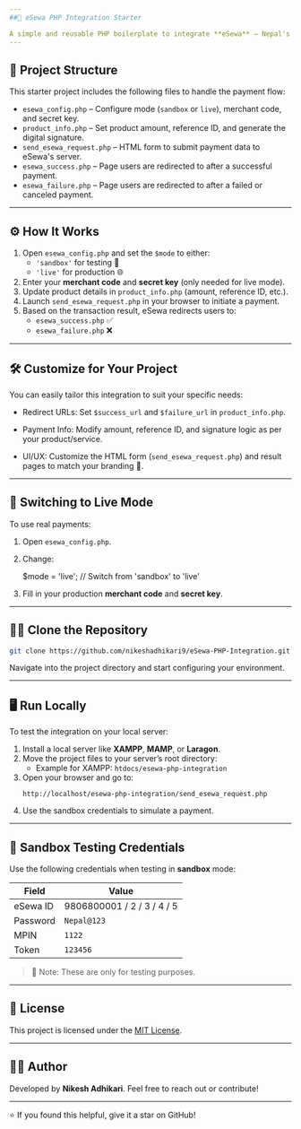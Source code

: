 ```yaml
---
##💸 eSewa PHP Integration Starter

A simple and reusable PHP boilerplate to integrate **eSewa** – Nepal's leading online payment gateway – into your web application quickly and efficiently. 🚀
---
```


## 📁 Project Structure

This starter project includes the following files to handle the payment flow:

- `esewa_config.php` – Configure mode (`sandbox` or `live`), merchant code, and secret key.
- `product_info.php` – Set product amount, reference ID, and generate the digital signature.
- `send_esewa_request.php` – HTML form to submit payment data to eSewa's server.
- `esewa_success.php` – Page users are redirected to after a successful payment.
- `esewa_failure.php` – Page users are redirected to after a failed or canceled payment.

---

## ⚙️ How It Works

1. Open `esewa_config.php` and set the `$mode` to either:
   - `'sandbox'` for testing 🧪
   - `'live'` for production 🌐
2. Enter your **merchant code** and **secret key** (only needed for live mode).
3. Update product details in `product_info.php` (amount, reference ID, etc.).
4. Launch `send_esewa_request.php` in your browser to initiate a payment.
5. Based on the transaction result, eSewa redirects users to:
   - `esewa_success.php` ✅
   - `esewa_failure.php` ❌

---

## 🛠 Customize for Your Project

You can easily tailor this integration to suit your specific needs:

- Redirect URLs:
  Set `$success_url` and `$failure_url` in `product_info.php`.

- Payment Info:
  Modify amount, reference ID, and signature logic as per your product/service.

- UI/UX:
  Customize the HTML form (`send_esewa_request.php`) and result pages to match your branding 🎨.

---

## 🔁 Switching to Live Mode

To use real payments:

1. Open `esewa_config.php`.
2. Change:

   $mode = 'live'; // Switch from 'sandbox' to 'live'

3. Fill in your production **merchant code** and **secret key**.

---

## 🧑‍💻 Clone the Repository

```bash
git clone https://github.com/nikeshadhikari9/eSewa-PHP-Integration.git
```

Navigate into the project directory and start configuring your environment.

---

## 🖥 Run Locally

To test the integration on your local server:

1. Install a local server like **XAMPP**, **MAMP**, or **Laragon**.
2. Move the project files to your server’s root directory:
   - Example for XAMPP: `htdocs/esewa-php-integration`
3. Open your browser and go to:
   ```
   http://localhost/esewa-php-integration/send_esewa_request.php
   ```
4. Use the sandbox credentials to simulate a payment.

---

## 🧪 Sandbox Testing Credentials

Use the following credentials when testing in **sandbox** mode:

| Field    | Value                      |
| -------- | -------------------------- |
| eSewa ID | 9806800001 / 2 / 3 / 4 / 5 |
| Password | `Nepal@123`                |
| MPIN     | `1122`                     |
| Token    | `123456`                   |

> 🔐 Note: These are only for testing purposes.

---

## 📄 License

This project is licensed under the [MIT License](LICENSE).

---

## 👨‍💻 Author

Developed by **Nikesh Adhikari**.
Feel free to reach out or contribute!

---

⭐️ If you found this helpful, give it a star on GitHub!

```

```
